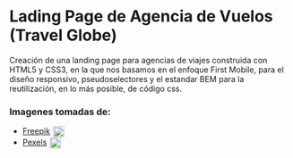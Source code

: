 
# Lading Page de Agencia de Vuelos (Travel Globe)

Creación de una landing page para agencias de viajes construida con HTML5 y CSS3, en la que nos basamos en el enfoque First Mobile, para el diseño responsivo, pseudoselectores y el estandar BEM para la reutilización, en lo más posible, de código css.

### Imagenes tomadas de:
- <div style="display:flex;aling-items:center;gap:5px;"><a href="https://www.freepik.es/">Freepik</a> <img src="https://res.cloudinary.com/dxn0tqsnw/image/upload/v1704389161/brief/resource_12e83a19-0eeb-4732-af4e-b66547cd2eb5.jpg" width="20px" /> </div>
- <div style="display:flex;aling-items:center;gap:5px;"><a href="https://www.pexels.com/es-es/">Pexels</a><img src="https://res.cloudinary.com/dxn0tqsnw/image/upload/v1704422955/brief/resource_1bd770f0-0b3f-41f5-a159-8a2dd16759f1.png" width="20px" /></div>

